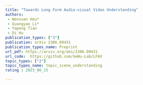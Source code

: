 ```yaml
---
title: "Towards Long Form Audio-visual Video Understanding"  
authors:  
 - Wenxuan Hou*
 - Guangyao Li*
 - Yapeng Tian
 - Di Hu 
publication_types: ["3"]  
publication: arXiv 2306.09431
publication_types_name: Preprint
url_pdf: https://arxiv.org/abs/2306.09431
url_code:  https://github.com/GeWu-Lab/LFAV
topic_types: ["2"]
topic_types_name: topic_scene_understanding
rating : 2023_06_15

---
```

